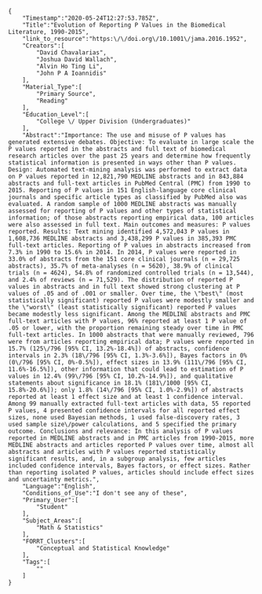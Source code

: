 
    {
        "Timestamp":"2020-05-24T12:27:53.785Z",
        "Title":"Evolution of Reporting P Values in the Biomedical Literature, 1990-2015",
        "link_to_resource":"https:\/\/doi.org\/10.1001\/jama.2016.1952",
        "Creators":[
            "David Chavalarias",
            "Joshua David Wallach",
            "Alvin Ho Ting Li",
            "John P A Ioannidis"
        ],
        "Material_Type":[
            "Primary Source",
            "Reading"
        ],
        "Education_Level":[
            "College \/ Upper Division (Undergraduates)"
        ],
        "Abstract":"Importance: The use and misuse of P values has generated extensive debates. Objective: To evaluate in large scale the P values reported in the abstracts and full text of biomedical research articles over the past 25 years and determine how frequently statistical information is presented in ways other than P values. Design: Automated text-mining analysis was performed to extract data on P values reported in 12,821,790 MEDLINE abstracts and in 843,884 abstracts and full-text articles in PubMed Central (PMC) from 1990 to 2015. Reporting of P values in 151 English-language core clinical journals and specific article types as classified by PubMed also was evaluated. A random sample of 1000 MEDLINE abstracts was manually assessed for reporting of P values and other types of statistical information; of those abstracts reporting empirical data, 100 articles were also assessed in full text. Main outcomes and measures: P values reported. Results: Text mining identified 4,572,043 P values in 1,608,736 MEDLINE abstracts and 3,438,299 P values in 385,393 PMC full-text articles. Reporting of P values in abstracts increased from 7.3% in 1990 to 15.6% in 2014. In 2014, P values were reported in 33.0% of abstracts from the 151 core clinical journals (n = 29,725 abstracts), 35.7% of meta-analyses (n = 5620), 38.9% of clinical trials (n = 4624), 54.8% of randomized controlled trials (n = 13,544), and 2.4% of reviews (n = 71,529). The distribution of reported P values in abstracts and in full text showed strong clustering at P values of .05 and of .001 or smaller. Over time, the \"best\" (most statistically significant) reported P values were modestly smaller and the \"worst\" (least statistically significant) reported P values became modestly less significant. Among the MEDLINE abstracts and PMC full-text articles with P values, 96% reported at least 1 P value of .05 or lower, with the proportion remaining steady over time in PMC full-text articles. In 1000 abstracts that were manually reviewed, 796 were from articles reporting empirical data; P values were reported in 15.7% (125\/796 [95% CI, 13.2%-18.4%]) of abstracts, confidence intervals in 2.3% (18\/796 [95% CI, 1.3%-3.6%]), Bayes factors in 0% (0\/796 [95% CI, 0%-0.5%]), effect sizes in 13.9% (111\/796 [95% CI, 11.6%-16.5%]), other information that could lead to estimation of P values in 12.4% (99\/796 [95% CI, 10.2%-14.9%]), and qualitative statements about significance in 18.1% (181\/1000 [95% CI, 15.8%-20.6%]); only 1.8% (14\/796 [95% CI, 1.0%-2.9%]) of abstracts reported at least 1 effect size and at least 1 confidence interval. Among 99 manually extracted full-text articles with data, 55 reported P values, 4 presented confidence intervals for all reported effect sizes, none used Bayesian methods, 1 used false-discovery rates, 3 used sample size\/power calculations, and 5 specified the primary outcome. Conclusions and relevance: In this analysis of P values reported in MEDLINE abstracts and in PMC articles from 1990-2015, more MEDLINE abstracts and articles reported P values over time, almost all abstracts and articles with P values reported statistically significant results, and, in a subgroup analysis, few articles included confidence intervals, Bayes factors, or effect sizes. Rather than reporting isolated P values, articles should include effect sizes and uncertainty metrics.",
        "Language":"English",
        "Conditions_of_Use":"I don't see any of these",
        "Primary_User":[
            "Student"
        ],
        "Subject_Areas":[
            "Math & Statistics"
        ],
        "FORRT_Clusters":[
            "Conceptual and Statistical Knowledge"
        ],
        "Tags":[
            ""
        ]
    }
